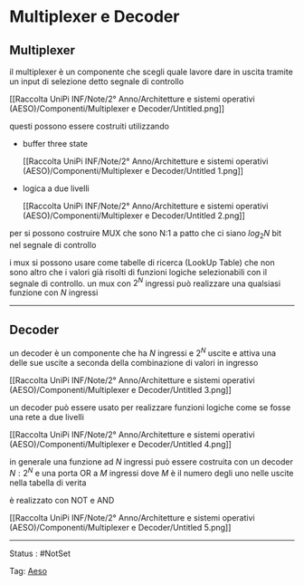 # Multiplexer e Decoder

## Multiplexer

il multiplexer è un componente che scegli quale lavore dare in uscita tramite un input di selezione detto segnale di controllo

[[Raccolta UniPi INF/Note/2° Anno/Architetture e sistemi operativi (AESO)/Componenti/Multiplexer e Decoder/Untitled.png]]

questi possono essere costruiti utilizzando

- buffer three state

    [[Raccolta UniPi INF/Note/2° Anno/Architetture e sistemi operativi (AESO)/Componenti/Multiplexer e Decoder/Untitled 1.png]]

- logica a due livelli

    [[Raccolta UniPi INF/Note/2° Anno/Architetture e sistemi operativi (AESO)/Componenti/Multiplexer e Decoder/Untitled 2.png]]


per si possono costruire MUX che sono N:1 a patto che ci siano $log_2N$ bit nel segnale di controllo

i mux si possono usare come tabelle di ricerca (LookUp Table) che non sono altro che i valori già risolti di funzioni logiche selezionabili con il segnale di controllo. un mux con $2^N$ ingressi può realizzare una qualsiasi funzione con $N$ ingressi

---

## Decoder

un decoder è un componente che ha $N$ ingressi e $2^N$ uscite e attiva una delle sue uscite a seconda della combinazione di valori in ingresso

[[Raccolta UniPi INF/Note/2° Anno/Architetture e sistemi operativi (AESO)/Componenti/Multiplexer e Decoder/Untitled 3.png]]

un decoder può essere usato per realizzare funzioni logiche come se fosse una rete a due livelli

[[Raccolta UniPi INF/Note/2° Anno/Architetture e sistemi operativi (AESO)/Componenti/Multiplexer e Decoder/Untitled 4.png]]

in generale una funzione ad $N$  ingressi può essere costruita con un decoder $N:2^N$ e una porta OR a $M$ ingressi dove $M$ è il numero degli uno nelle uscite nella tabella di verita

è realizzato con NOT e AND

[[Raccolta UniPi INF/Note/2° Anno/Architetture e sistemi operativi (AESO)/Componenti/Multiplexer e Decoder/Untitled 5.png]]

---

Status : #NotSet

Tag: [Aeso](../../Architetture%20e%20sistemi%20operativi%20(AESO)%201e0e264228a748feabc5de07d5a770db.md)
